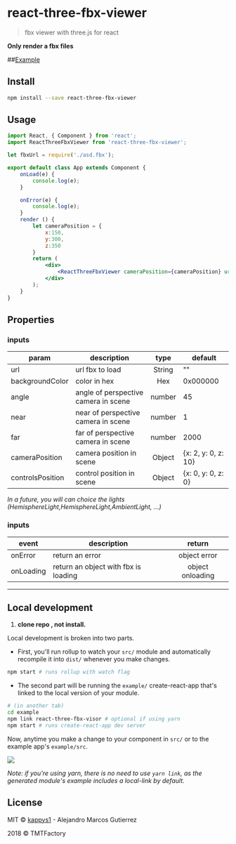 # react-three-fbx-viewer

> fbx viewer with three.js for react

**Only render a fbx files**

##[Example](https://kappys1.github.io/react-three-fbx-viewer/)
## Install

```bash
npm install --save react-three-fbx-viewer
```

## Usage

```jsx
import React, { Component } from 'react';
import ReactThreeFbxViewer from 'react-three-fbx-viewer';

let fbxUrl = require('./asd.fbx');

export default class App extends Component {
	onLoad(e) {
		console.log(e);
	}

	onError(e) {
		console.log(e);
	}
	render () {
		let cameraPosition = {
			x:150,
			y:300,
			z:350
		}
		return (
			<div>
				<ReactThreeFbxViewer cameraPosition={cameraPosition} url={fbxUrl} onLoading={this.onLoad} onError={this.onError}/>
			</div>
		);
	}
}

```

## Properties

### inputs
| param        | description           | type  | default |
| ------------- | -------------------- | :-----: | ----- |
| url | url fbx to load | String | "" |
| backgroundColor | color in hex | Hex | 0x000000 |
| angle | angle of perspective camera in scene | number | 45 |
| near | near of perspective camera in scene | number | 1 |
| far | far of perspective camera in scene | number | 2000 |
| cameraPosition | camera position in scene | Object | {x: 2, y: 0, z: 10} |
| controlsPosition | control position in scene | Object | {x: 0, y: 0, z: 0} |

*In a future, you will can choice the lights (HemisphereLight,HemisphereLight,AmbientLight, ...)*
### inputs
| event        | description           | return |
| ------------- | -------------------- | :-----: |
| onError | return an error | object  error |
| onLoading | return an object with fbx is loading | object onloading |

---

## Local development

1. **clone repo , not install.**

Local development is broken into two parts.
- First, you'll run rollup to watch your `src/` module and automatically recompile it into `dist/` whenever you make changes.
```bash
npm start # runs rollup with watch flag
```
- The second part will be running the `example/` create-react-app that's linked to the local version of your module.

```bash
# (in another tab)
cd example
npm link react-three-fbx-visor # optional if using yarn
npm start # runs create-react-app dev server
```

Now, anytime you make a change to your component in `src/` or to the example app's `example/src`.

![](https://media.giphy.com/media/12NUbkX6p4xOO4/giphy.gif)

*Note: if you're using yarn, there is no need to use `yarn link`, as the generated module's example includes a local-link by default.*

## License

MIT © [kappys1](https://github.com/kappys1) - Alejandro Marcos Gutierrez


2018 © TMTFactory